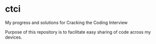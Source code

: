 # ctci
My progress and solutions for Cracking the Coding Interview

Purpose of this repository is to facilitate easy sharing of code across my devices.
